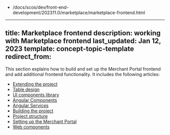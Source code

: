   - /docs/scos/dev/front-end-development/202311.0/marketplace/marketplace-frontend.html
---
title: Marketplace frontend
description: working with Marketplace frontend
last_updated: Jan 12, 2023
template: concept-topic-template
redirect_from:
---
This section explains how to build and set up the Merchant Portal frontend and add additional frontend functionality. It includes the following articles:
* [Extending the project](/docs/scos/dev/front-end-development/{{page.version}}/marketplace/extend-the-marketplace-frontend.html)
* [Table design](/docs/scos/dev/front-end-development/{{page.version}}/marketplace/table-design/table-design.html)
* [UI components library](/docs/scos/dev/front-end-development/{{page.version}}/marketplace/ui-components-library/ui-components-library.html)
* [Angular Components](/docs/scos/dev/front-end-development/{{page.version}}/marketplace/angular-components.html)
* [Angular Services](/docs/scos/dev/front-end-development/{{page.version}}/marketplace/angular-services.html)
* [Building the project](/docs/scos/dev/front-end-development/{{page.version}}/marketplace/set-up-the-merchant-portal.html)
* [Project structure](/docs/scos/dev/front-end-development/{{page.version}}/marketplace/project-structure.html)
* [Setting up the Merchant Portal](/docs/scos/dev/front-end-development/{{page.version}}/marketplace/set-up-the-merchant-portal.html)
* [Web components](/docs/scos/dev/front-end-development/{{page.version}}/marketplace/web-components.html)
